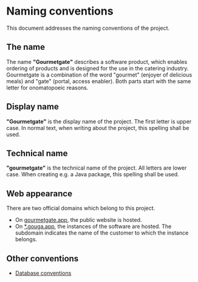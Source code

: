 # Naming conventions

This document addresses the naming conventions of the project.

## The name

The name **"Gourmetgate"** describes a software product, which enables ordering of products and is designed for the use
in the catering industry.
Gourmetgate is a combination of the word "gourmet" (enjoyer of delicious meals) and "gate" (portal, access enabler).
Both parts start with the same letter for onomatopoeic reasons.

## Display name

**"Gourmetgate"** is the display name of the project. The first letter is upper case. In normal text, when writing about
the project, this spelling shall be used.

## Technical name

**"gourmetgate"** is the technical name of the project. All letters are lower case. When creating e.g. a Java package,
this spelling shall be used.

## Web appearance

There are two official domains which belong to this project.

- On [gourmetgate.app](https://gourmetgate.app), the public website is hosted.
- On [*.gouga.app](https://gouga.app), the instances of the software are hosted. The subdomain indicates the name of the
  customer to which the instance belongs.

## Other conventions

- [Database conventions](https://github.com/gourmetgate/docdump/blob/main/database/database-conventions.md)